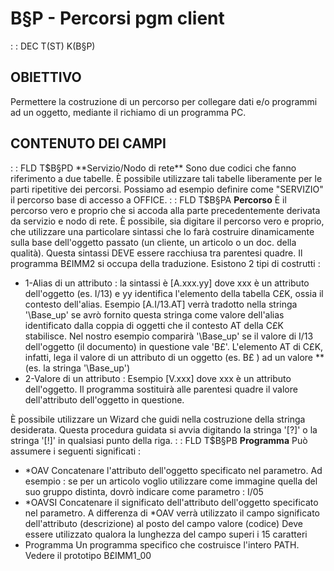 # B§P - Percorsi pgm client
 :  : DEC T(ST) K(B§P)
## OBIETTIVO
Permettere la costruzione di un percorso per collegare dati e/o programmi ad un oggetto, mediante il richiamo di un programma PC.
## CONTENUTO DEI CAMPI
 :  : FLD T$B§PD **Servizio/Nodo di rete**
Sono due codici che fanno riferimento a due tabelle.
È possibile utilizzare tali tabelle liberamente per le parti ripetitive dei percorsi. Possiamo ad esempio definire come "SERVIZIO" il percorso base di accesso a OFFICE.
 :  : FLD T$B§PA **Percorso**
È il percorso vero e proprio che si accoda alla parte precedentemente derivata da servizio e nodo di rete.
È possibile, sia digitare il percorso vero e proprio, che utilizzare una particolare sintassi che lo farà costruire dinamicamente sulla base dell'oggetto passato (un cliente, un articolo o un doc. della qualità).
Questa sintassi DEVE essere racchiusa tra parentesi quadre. Il programma B£IMM2 si occupa della traduzione.
Esistono 2 tipi di costrutti : 
- 1-Alias di un attributo :  la sintassi è [A.xxx.yy] dove xxx è un attributo dell'oggetto (es. I/13) e yy identifica l'elemento della tabella C£K, ossia il contesto dell'alias. Esempio [A.I/13.AT] verrà tradotto nella stringa '\Base_up\' se avrò fornito questa stringa come valore dell'alias identificato dalla coppia di oggetti che il contesto AT della C£K stabilisce.
Nel nostro esempio comparirà '\Base_up\' se il valore di I/13 dell'oggetto (il documento) in questione vale 'B£'.
L'elemento AT di C£K, infatti, lega il valore di un attributo di un oggetto (es. B£ ) ad un valore \*\* (es. la stringa '\Base_up\')
- 2-Valore di un attributo :  Esempio [V.xxx] dove xxx è un attributo dell'oggetto.
Il programma sostituirà alle parentesi quadre il valore dell'attributo dell'oggetto in questione.

È possibile utilizzare un Wizard che guidi nella costruzione della stringa desiderata. Questa procedura guidata si avvia digitando la stringa '[?]' o la stringa '[!]' in qualsiasi punto della riga.
 :  : FLD T$B§PB **Programma**
Può assumere i seguenti significati : 
-    \*OAV
Concatenare l'attributo dell'oggetto specificato nel parametro. Ad esempio :  se per un articolo voglio utilizzare come immagine quella del suo gruppo distinta, dovrò indicare come parametro : 
I/05
-    \*OAVSI
Concatenare il significato dell'attributo dell'oggetto specificato nel parametro. A differenza di \*OAV verrà utilizzato il campo significato dell'attributo (descrizione) al posto del campo valore (codice)
Deve essere utilizzato qualora la lunghezza del campo superi i 15 caratteri
-    Programma
Un programma specifico che costruisce l'intero PATH.
Vedere il prototipo B£IMM1_00
